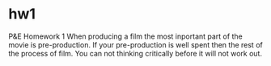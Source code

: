 # hw1
P&amp;E Homework 1
When producing a film the most inportant part of the movie is pre-production. If your pre-production is well spent then the rest of the process of film. You can not thinking critically before it will not work out. 
